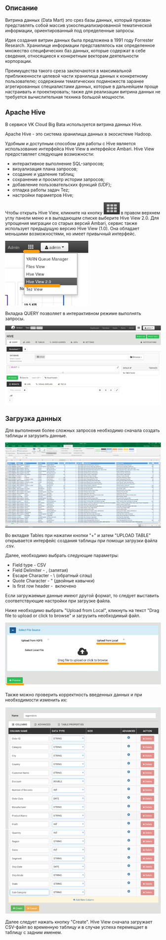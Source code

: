 ## Описание

Витрина данных (Data Mart) это срез базы данных, который призван представлять собой массив узкоспециализированной тематической информации, ориентированный под определенные запросы.

Идея создания витрин данных была предложена в 1991 году Forrester Research. Хранилище информации представлялось как определенное множество специфических баз данных, которые содержат в себе сведения, относящиеся к конкретным векторам деятельности корпорации.

Преимущества такого среза заключаются в максимальной приближенности целевой части хранилища данных к конкретному пользователю; содержании тематических подмножеств заранее агрегированных специалистами данных, которые в дальнейшем проще настраивать и проектировать; также для реализации витрина данных не требуется вычислительная техника большой мощности.

## Apache Hive

В сервисе VK Cloud Big Bata используется витрина данных Hive.

Apache Hive - это система хранилища данных в экосистеме Hadoop.

Удобным и доступным способом для работы с Hive является использование интерфейса Hive View в интерфейсе Ambari. Hive View предоставляет следующие возможности:

- интерактивное выполнение SQL-запросов;
- визуализация плана запросов;
- создание и удаление таблиц;
- сохранение и просмотр истории запросов;
- добавление пользовательских функций (UDF);
- отладка работы задач Tez;
- настройки параметров Hive;

Чтобы открыть Hive View, кликните на кнопку ![](./assets/helpjuice_production-2fuploads-2fupload-2fimage-2f7055-2fdirect-2f1598948410459-1598948410458-png) в правом верхнем углу панели меню и в выпадающем списке выберите Hive View 2.0. Для упрощения миграции со старых версий Ambari, сервис также использует предыдущую версию Hive View (1.0). Она обладает меньшими возможностями, но имеет привычный интерфейс.

![](./assets/1598948545183-21-png)

Вкладка QUERY позволяет в интерактивном режиме выполнять запросы.

![](./assets/1598948631254-22-png)

## Загрузка данных

Для выполнения более сложных запросов необходимо сначала создать таблицы и загрузить данные.

![](./assets/1602271366835-download-png)

Во вкладке Tables при нажатии кнопки "+" и затем "UPLOAD TABLE" открывается интерфейс создания таблицы при помощи загрузки файла .csv.

Далее, необходимо выбрать следующие параметры:

- Field type - CSV
- Field Delimiter - , (запятая)
- Escape Character - \\ (обратный слэш)
- Quote Character - " (двойные кавычки)
- Is first row header -  включено

Если загружаемые данные имеют другой формат, то следует выставить соответствующие настройки при загрузке файла.

Ниже необходимо выбрать "Upload from Local", кликнуть на текст "Drag file to upload or click to browse" и загрузить необходимый файл.

![](./assets/1598949546507-1533046820411-463e6865756aad41a1e9f8ca705d7d1c-png)

Также можно проверить корректность введенных данных и при необходимости изменить их:

![](./assets/1604000644700-h1-png)

Далее следует нажать кнопку "Create". Hive View сначала загружает CSV-файл во временную таблицу и в случае успеха перемещает в таблицу с задним именем.
